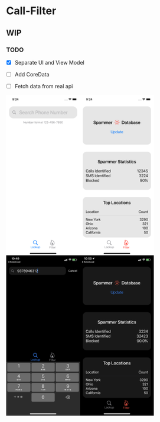 # Call-Filter

## WIP

### TODO
- [x] Separate UI and View Model
- [ ] Add CoreData
- [ ] Fetch data from real api


<img src="https://github.com/ghmanoj/Call-Filter/blob/b9d6db9b2b7e761ffd46e947b4f0be7b395424fb/demo/lookup.png" width=200 align=left><img src="https://github.com/ghmanoj/Call-Filter/blob/b9d6db9b2b7e761ffd46e947b4f0be7b395424fb/demo/filter.png" width=200 align=left>
<img src="https://github.com/ghmanoj/Call-Filter/blob/01f83836e30e0d2bb38cee7d5497d7dfba153542/demo/lookup_dark.PNG" width=200 align=left><img src="https://github.com/ghmanoj/Call-Filter/blob/01f83836e30e0d2bb38cee7d5497d7dfba153542/demo/filter_dark.PNG" width=200 align=left>
